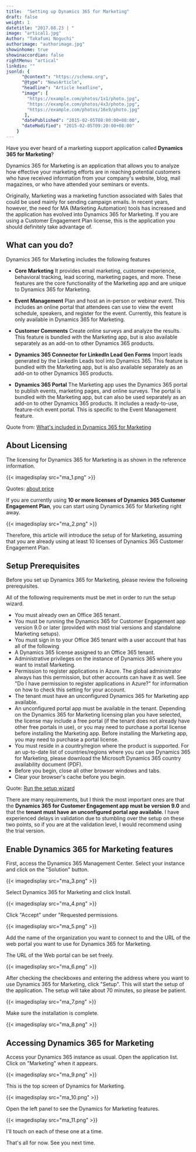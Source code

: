 ```yaml
---
title:  "Setting up Dynamics 365 for Marketing"
draft: false
weight: 1
datetitle: "2017.08.23 | "
image: "artical1.jpg"
Author: "Takafumi Noguchi"
authorimage: "authorimage.jpg"
showinhome: true
showinaccordian: false
rightMenu: "artical"
linkdin: ""
jsonld: {
      "@context": "https://schema.org",
      "@type": "NewsArticle",
      "headline": "Article headline",
      "image": [
        "https://example.com/photos/1x1/photo.jpg",
        "https://example.com/photos/4x3/photo.jpg",
        "https://example.com/photos/16x9/photo.jpg"
       ],
      "datePublished": "2015-02-05T08:00:00+08:00",
      "dateModified": "2015-02-05T09:20:00+08:00"
    }
---
```

<!-- Intro  -->
Have you ever heard of a marketing support application called **Dynamics 365 for Marketing**?

Dynamics 365 for Marketing is an application that allows you to analyze how effective your marketing efforts are in reaching potential customers who have received information from your company's website, blog, mail magazines, or who have attended your seminars or events.

Originally, Marketing was a marketing function associated with Sales that could be used mainly for sending campaign emails. In recent years, however, the need for MA (Marketing Automation) tools has increased and the application has evolved into Dynamics 365 for Marketing. If you are using a Customer Engagement Plan license, this is the application you should definitely take advantage of.


## What can you do?
Dynamics 365 for Marketing includes the following features

<!-- Quate Box -->
* **Core Marketing**
It provides email marketing, customer experience, behavioral tracking, lead scoring, marketing pages, and more. These features are the core functionality of the Marketing app and are unique to Dynamics 365 for Marketing.

* **Event Management**
Plan and host an in-person or webinar event. This includes an online portal that attendees can use to view the event schedule, speakers, and register for the event. Currently, this feature is only available in Dynamics 365 for Marketing.

* **Customer Comments**
Create online surveys and analyze the results. This feature is bundled with the Marketing app, but is also available separately as an add-on to other Dynamics 365 products.

* **Dynamics 365 Connector for LinkedIn Lead Gen Forms**
Import leads generated by the LinkedIn Leads tool into Dynamics 365. This feature is bundled with the Marketing app, but is also available separately as an add-on to other Dynamics 365 products.

* **Dynamics 365 Portal**
The Marketing app uses the Dynamics 365 portal to publish events, marketing pages, and online surveys. The portal is bundled with the Marketing app, but can also be used separately as an add-on to other Dynamics 365 products. It includes a ready-to-use, feature-rich event portal. This is specific to the Event Management feature.


Quote from: [What's included in Dynamics 365 for Marketing](https://docs.microsoft.com/ja-jp/dynamics365/marketing/overview)


## About Licensing
The licensing for Dynamics 365 for Marketing is as shown in the reference information.
<!-- Image= ma_1.png  -->
{{< imagedisplay src="ma_1.png" >}}


Quotes: [about price](https://dynamics.microsoft.com/ja-jp/marketing/overview/#pricing)

If you are currently using **10 or more licenses of Dynamics 365 Customer Engagement Plan**, you can start using Dynamics 365 for Marketing right away.  
<!-- Image= ma_2.png -->
{{< imagedisplay src="ma_2.png" >}}


Therefore, this article will introduce the setup of for Marketing, assuming that you are already using at least 10 licenses of Dynamics 365 Customer Engagement Plan.

## Setup Prerequisites
Before you set up Dynamics 365 for Marketing, please review the following prerequisites.

All of the following requirements must be met in order to run the setup wizard.

<!-- Quate Box -->
* You must already own an Office 365 tenant.
* You must be running the Dynamics 365 for Customer Engagement app version 9.0 or later (provided with most trial versions and standalone Marketing setups).
* You must sign in to your Office 365 tenant with a user account that has all of the following 
* A Dynamics 365 license assigned to an Office 365 tenant.
* Administrative privileges on the instance of Dynamics 365 where you want to install Marketing. 
* Permission to register applications in Azure. The global administrator always has this permission, but other accounts can have it as well. See "Do I have permission to register applications in Azure?" for information on how to check this setting for your account.
* The tenant must have an unconfigured Dynamics 365 for Marketing app available.
* An unconfigured portal app must be available in the tenant. Depending on the Dynamics 365 for Marketing licensing plan you have selected, the license may include a free portal (if the tenant does not already have other free portals in use), or you may need to purchase a portal license before installing the Marketing app. Before installing the Marketing app, you may need to purchase a portal license. 
* You must reside in a country/region where the product is supported. For an up-to-date list of countries/regions where you can use Dynamics 365 for Marketing, please download the Microsoft Dynamics 365 country availability document (PDF).
* Before you begin, close all other browser windows and tabs.
* Clear your browser's cache before you begin.

Quote: [Run the setup wizard](https://docs.microsoft.com/ja-jp/dynamics365/marketing/purchase-setup)

There are many requirements, but I think the most important ones are that the **Dynamics 365 for Customer Engagement app must be version 9.0** and that the **tenant must have an unconfigured portal app available**. I have experienced delays in validation due to stumbling over the setup on these two points, so if you are at the validation level, I would recommend using the trial version.

## Enable Dynamics 365 for Marketing features
First, access the Dynamics 365 Management Center. Select your instance and click on the "Solution" button.
<!-- Image= ma_3.png -->
{{< imagedisplay src="ma_3.png" >}}


Select Dynamics 365 for Marketing and click Install.
<!-- Image= ma_4.png -->
{{< imagedisplay src="ma_4.png" >}}


Click "Accept" under "Requested permissions.
<!-- Image= ma_5.png -->
{{< imagedisplay src="ma_5.png" >}}


Add the name of the organization you want to connect to and the URL of the web portal you want to use for Dynamics 365 for Marketing.

The URL of the Web portal can be set freely.
<!-- Image= ma_6.png -->
{{< imagedisplay src="ma_6.png" >}}


After checking the checkboxes and entering the address where you want to use Dynamics 365 for Marketing, click "Setup". This will start the setup of the application. The setup will take about 70 minutes, so please be patient.
<!-- Image= ma_7.png -->
{{< imagedisplay src="ma_7.png" >}}


Make sure the installation is complete.
<!-- Image= ma_8.png -->
{{< imagedisplay src="ma_8.png" >}}


## Accessing Dynamics 365 for Marketing
Access your Dynamics 365 instance as usual. Open the application list.
Click on "Marketing" when it appears.
<!-- Image= ma_9.png -->
{{< imagedisplay src="ma_9.png" >}}


This is the top screen of Dynamics for Marketing.
<!-- Image= ma_10.png -->
{{< imagedisplay src="ma_10.png" >}}


Open the left panel to see the Dynamics for Marketing features.
<!-- Image= ma_11.png -->
{{< imagedisplay src="ma_11.png" >}}


I'll touch on each of these one at a time.

That's all for now. See you next time.     
&nbsp;